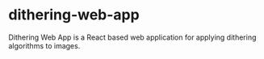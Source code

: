 # dithering-web-app
Dithering Web App is a React based web application for applying dithering algorithms to images.
